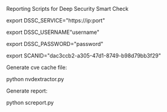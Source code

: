 Reporting Scripts for Deep Security Smart Check

export DSSC_SERVICE="https://ip:port"

export DSSC_USERNAME"username"

export DSSC_PASSWORD="password"

export SCANID="dac3ccb2-a305-47d1-8749-b98d79bb3f29"

Generate cve cache file:

python nvdextractor.py

Generate report:

python screport.py
